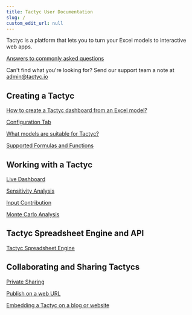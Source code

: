 ```yaml
---
title: Tactyc User Documentation
slug: /
custom_edit_url: null
---
```


Tactyc is a platform that lets you to turn your Excel models to interactive web apps.

[Answers to commonly asked questions](faq)

Can't find what you're looking for? Send our support team a note at [admin@tactyc.io](mailto:admin@tactyc.io)

## Creating a Tactyc

[How to create a Tactyc dashboard from an Excel model?](tactyc-from-excel)

[Configuration Tab](configuration-tab)

[What models are suitable for Tactyc?](suitable-models)

[Supported Formulas and Functions](supported-functions)

## Working with a Tactyc

[Live Dashboard](live-dashboard)

[Sensitivity Analysis](sensitivity-analysis)

[Input Contribution](input-contribution)

[Monte Carlo Analysis](monte-carlo)

## Tactyc Spreadsheet Engine and API

[Tactyc Spreadsheet Engine](spreadsheet-engine)

## Collaborating and Sharing Tactycs

[Private Sharing](private-sharing)

[Publish on a web URL](public-sharing)

[Embedding a Tactyc on a blog or website](embedding)

